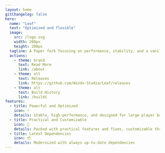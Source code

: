 ```yaml
---
layout: home
gitChangelog: false
hero:
  name: "Leaf"
  text: "Optimized and flexible"
  image:
    src: /logo.svg
    width: 200px
    height: 200px
  tagline: A Paper fork focusing on performance, stability, and a vanilla-like experience
  actions:
    - theme: brand
      text: Read More
      link: /about
    - theme: alt
      text: Releases
      link: https://github.com/Winds-Studio/Leaf/releases
    - theme: alt
      text: Build History
      link: /builds
features:
  - title: Powerful and Optimized
    icon: ⚡
    details: Stable, high-performance, and designed for large player bases
  - title: Practical and Customizable
    icon: 🧬
    details: Packed with practical features and fixes, customizable through configurations
  - title: Latest Dependencies
    icon: 📦
    details: Modernized with always up-to-date dependencies
---
```


<script setup>

if (typeof window !== 'undefined') {
  const preferredLang = 'pages/en'
  window.location.pathname = `/${preferredLang}/`
}

</script>
